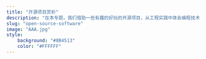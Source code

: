 ```yaml
---
title: "开源项目赏析"
description: "在本专题，我们借助一些有趣的好玩的开源项目，从工程实践中体会编程技术，例如编程语言、编译构建、面向对象、设计模式、CI/CD、开源协议等等。对于每一个项目，我们不会马上看代码，而是采用从表象到本质的认知路线，从“安装使用(功能)”到“工程目录结构/模块设计”，再到“各个模块的功能用途”，再到“各个模块的代码实现”，总体上会经历４个阶段。"
slug: "open-source-software"
image: "AAA.jpg"
style:
    background: "#8B4513"
    color: "#FFFFFF"
---
```

